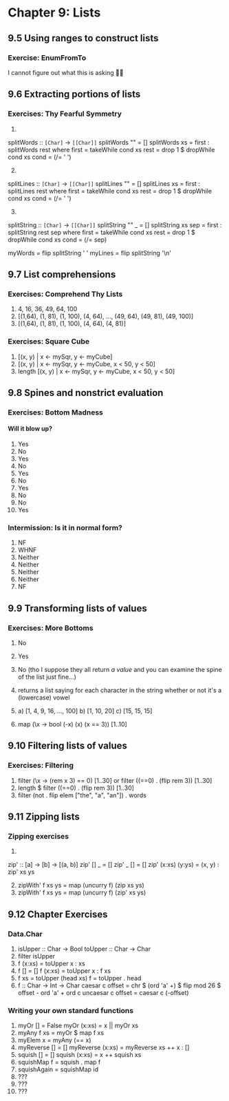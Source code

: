 # Chapter 9: Lists

## 9.5 Using ranges to construct lists

### Exercise: EnumFromTo

I cannot figure out what this is asking 🤷‍♀️

## 9.6 Extracting portions of lists

### Exercises: Thy Fearful Symmetry

1.
splitWords :: `[Char]` -> `[[Char]]`
splitWords "" = []
splitWords xs = first : splitWords rest
    where first = takeWhile cond xs
          rest = drop 1 $ dropWhile cond xs
          cond = (/= ' ')
          
2.
splitLines :: `[Char]` -> `[[Char]]`
splitLines "" = []
splitLines xs = first : splitLines rest
    where first = takeWhile cond xs
          rest = drop 1 $ dropWhile cond xs
          cond = (/= ' ')
          
3.

splitString :: `[Char]` -> `[[Char]]`
splitString "" _ = []
splitString xs sep = first : splitString rest sep
    where first = takeWhile cond xs
          rest = drop 1 $ dropWhile cond xs
          cond = (/= sep)

myWords = flip splitString ' '
myLines = flip splitString '\n'

## 9.7 List comprehensions

### Exercises: Comprehend Thy Lists

1. 4, 16, 36, 49, 64, 100
2. [(1,64), (1, 81), (1, 100), (4, 64), ..., (49, 64), (49, 81), (49, 100)]
3. [(1,64), (1, 81), (1, 100), (4, 64), (4, 81)]

### Exercises: Square Cube

1. [(x, y) | x <- mySqr, y <- myCube]
2. [(x, y) | x <- mySqr, y <- myCube, x < 50, y < 50]
3. length [(x, y) | x <- mySqr, y <- myCube, x < 50, y < 50]


## 9.8 Spines and nonstrict evaluation

### Exercises: Bottom Madness
#### Will it blow up?

1. Yes
2. No
3. Yes
4. No
5. Yes
6. No
7. Yes
8. No
9. No
10. Yes

### Intermission: Is it in normal form?

1. NF
2. WHNF
3. Neither
4. Neither
5. Neither
6. Neither
7. NF

## 9.9 Transforming lists of values

### Exercises: More Bottoms

1. No
2. Yes
3. No
(tho I suppose they all return *a value* and you can examine the spine of the list just fine...)

4. returns a list saying for each character in the string whether or not it's a (lowercase) vowel
5. a) [1, 4, 9, 16, ..., 100]
   b) [1, 10, 20]
   c) [15, 15, 15]
6. map (\x -> bool (-x) (x) (x == 3)) [1..10]

## 9.10 Filtering lists of values

### Exercises: Filtering

1. filter (\x -> (rem x 3) == 0) [1..30]
or filter ((==0) . (flip rem 3)) [1..30]
2. length $ filter ((==0) . (flip rem 3)) [1..30]
3. filter (not . flip elem ["the", "a", "an"]) . words


## 9.11 Zipping lists

### Zipping exercises

1.
zip' :: [a] -> [b] -> [(a, b)]
zip' [] _ = []
zip' _ [] = []
zip' (x:xs) (y:ys) = (x, y) : zip' xs ys

2. zipWith' f xs ys = map (uncurry f) (zip xs ys)
3. zipWith' f xs ys = map (uncurry f) (zip' xs ys)

## 9.12 Chapter Exercises

### Data.Char

1. isUpper :: Char -> Bool
   toUpper :: Char -> Char
2. filter isUpper
3. f (x:xs) = toUpper x : xs
4. f [] = []
   f (x:xs) = toUpper x : f xs
5. f xs = toUpper (head xs)
   f = toUpper . head
6. f :: Char -> Int -> Char
   caesar c offset = chr $ (ord 'a' +) $ flip mod 26 $ offset - ord 'a' + ord c
   uncaesar c offset = caesar c (-offset)

### Writing your own standard functions

1. myOr [] = False
   myOr (x:xs) = x || myOr xs
2. myAny f xs = myOr $ map f xs
3. myElem x = myAny (== x)
4. myReverse [] = []
   myReverse (x:xs) = myReverse xs ++ x : []
5. squish [] = []
   squish (x:xs) = x ++ squish xs
6. squishMap f = squish . map f
7. squishAgain = squishMap id
8. ???
9. ???
10. ???





   
   
   
   
   
   
   
   
   
   